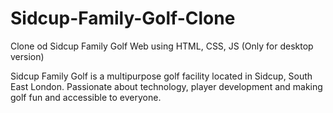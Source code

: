 # Sidcup-Family-Golf-Clone
Clone od Sidcup Family Golf Web using HTML, CSS, JS (Only for desktop version)

Sidcup Family Golf is a multipurpose golf facility located in Sidcup, South East London. Passionate about technology, player development and making golf fun and accessible to everyone.
